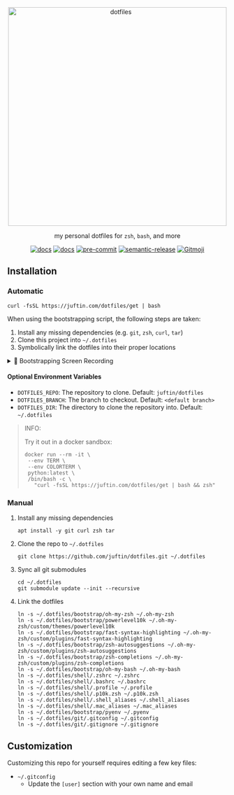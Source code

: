 <div align="center">
  <a href="https://github.com/juftin/dotfiles">
    <img src="https://raw.githubusercontent.com/juftin/dotfiles/main/docs/logo.png" alt="dotfiles" width="500" />
  </a>
  <p align="center">
    my personal dotfiles for <code>zsh</code>, <code>bash</code>, and more
  </p>
  <a href="https://github.com/juftin/dotfiles/"><img src="https://img.shields.io/github/v/release/juftin/dotfiles?color=blue&label=dotfiles&logo=slashdot" alt="docs"></a>
  <a href="https://juftin.com/dotfiles/"><img src="https://img.shields.io/static/v1?message=docs&color=526CFE&logo=Material+for+MkDocs&logoColor=FFFFFF&label=" alt="docs"></a>
  <a href="https://github.com/pre-commit/pre-commit"><img src="https://img.shields.io/badge/pre--commit-enabled-lightgreen?logo=pre-commit" alt="pre-commit"></a>
  <a href="https://github.com/semantic-release/semantic-release"><img src="https://img.shields.io/badge/%20%20%F0%9F%93%A6%F0%9F%9A%80-semantic--release-e10079.svg" alt="semantic-release"></a>
  <a href="https://gitmoji.dev"><img src="https://img.shields.io/badge/gitmoji-%20😜%20😍-FFDD67.svg" alt="Gitmoji"></a>
</div>

## Installation

### Automatic

```shell
curl -fsSL https://juftin.com/dotfiles/get | bash
```

When using the bootstrapping script, the following steps are taken:

1. Install any missing dependencies (e.g. `git`, `zsh`, `curl`, `tar`)
2. Clone this project into `~/.dotfiles`
3. Symbolically link the dotfiles into their proper locations

<!--skip-->
<details><summary>🌈 Bootstrapping Screen Recording</summary>
<p>

https://github.com/juftin/dotfiles/assets/49741340/569d7e27-114b-4378-9157-f7f9e9de52fc

</p>
</details>
<!--skip-->

#### Optional Environment Variables

-   `DOTFILES_REPO`: The repository to clone. Default: `juftin/dotfiles`
-   `DOTFILES_BRANCH`: The branch to checkout. Default: `<default branch>`
-   `DOTFILES_DIR`: The directory to clone the repository into. Default: `~/.dotfiles`

> INFO:
>
> Try it out in a docker sandbox:
>
> ```shell
> docker run --rm -it \
>  --env TERM \
>  --env COLORTERM \
>  python:latest \
>  /bin/bash -c \
>    "curl -fsSL https://juftin.com/dotfiles/get | bash && zsh"
> ```

### Manual

1. Install any missing dependencies

    ```shell
    apt install -y git curl zsh tar
    ```

2. Clone the repo to `~/.dotfiles`

    ```shell
    git clone https://github.com/juftin/dotfiles.git ~/.dotfiles
    ```

3. Sync all git submodules

    ```shell
    cd ~/.dotfiles
    git submodule update --init --recursive
    ```

4. Link the dotfiles

    ```shell
    ln -s ~/.dotfiles/bootstrap/oh-my-zsh ~/.oh-my-zsh
    ln -s ~/.dotfiles/bootstrap/powerlevel10k ~/.oh-my-zsh/custom/themes/powerlevel10k
    ln -s ~/.dotfiles/bootstrap/fast-syntax-highlighting ~/.oh-my-zsh/custom/plugins/fast-syntax-highlighting
    ln -s ~/.dotfiles/bootstrap/zsh-autosuggestions ~/.oh-my-zsh/custom/plugins/zsh-autosuggestions
    ln -s ~/.dotfiles/bootstrap/zsh-completions ~/.oh-my-zsh/custom/plugins/zsh-completions
    ln -s ~/.dotfiles/bootstrap/oh-my-bash ~/.oh-my-bash
    ln -s ~/.dotfiles/shell/.zshrc ~/.zshrc
    ln -s ~/.dotfiles/shell/.bashrc ~/.bashrc
    ln -s ~/.dotfiles/shell/.profile ~/.profile
    ln -s ~/.dotfiles/shell/.p10k.zsh ~/.p10k.zsh
    ln -s ~/.dotfiles/shell/.shell_aliases ~/.shell_aliases
    ln -s ~/.dotfiles/shell/.mac_aliases ~/.mac_aliases
    ln -s ~/.dotfiles/bootstrap/pyenv ~/.pyenv
    ln -s ~/.dotfiles/git/.gitconfig ~/.gitconfig
    ln -s ~/.dotfiles/git/.gitignore ~/.gitignore
    ```

## Customization

Customizing this repo for yourself requires editing a few key
files:

-   `~/.gitconfig`
    -   Update the `[user]` section with your own name and email
